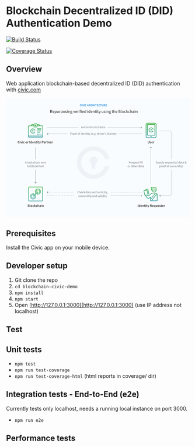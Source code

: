 # Blockchain Decentralized ID (DID) Authentication Demo

[![Build Status](https://travis-ci.org/viseo-asia/blockchain-civic-demo.svg?branch=master)](https://travis-ci.org/viseo-asia/blockchain-civic-demo)

[![Coverage Status](https://coveralls.io/repos/github/viseo-asia/blockchain-civic-demo/badge.svg?branch=master)](https://coveralls.io/github/viseo-asia/blockchain-civic-demo?branch=master)

## Overview

Web application blockchain-based decentralized ID (DID) authentication with [civic.com](civic.com)

![Civic Architecutre](app/assets/images/civic-architecture.png)

## Prerequisites

Install the Civic app on your mobile device.

## Developer setup

1. Git clone the repo
2. `cd blockchain-civic-demo`
3. `npm install`
4. `npm start`
5. Open [http://127.0.0.1:3000](http://127.0.0.1:3000) (use IP address not localhost)

## Test

## Unit tests

- `npm test`
- `npm run test-coverage`
- `npm run test-coverage-html` (html reports in coverage/ dir)

## Integration tests - End-to-End (e2e)

Currently tests only localhost, needs a running local instance on port 3000.

- `npm run e2e`

## Performance tests

